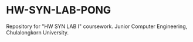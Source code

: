 # HW-SYN-LAB-PONG
Repository for "HW SYN LAB I" coursework. Junior Computer Engineering, Chulalongkorn University.
